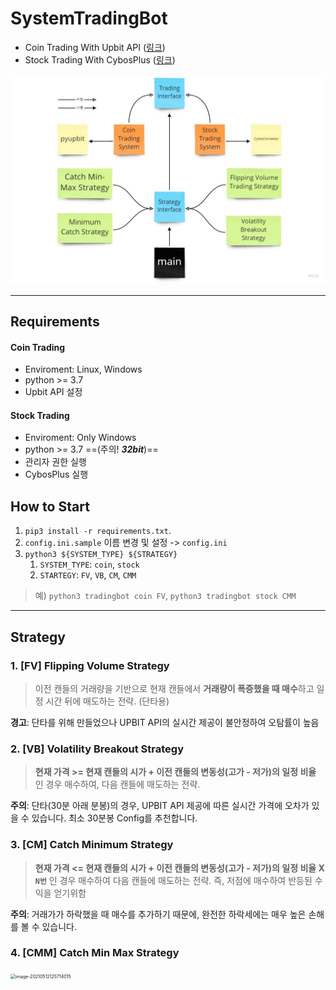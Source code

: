 # SystemTradingBot

- Coin Trading With Upbit API ([링크](https://docs.upbit.com/))
- Stock Trading With CybosPlus ([링크](https://money2.daishin.com/E5/WTS/Customer/GuideTrading/DW_CybosPlus_Page.aspx?p=8812&v=8632&m=9508))

<img src="_img/SystemTrading.jpg" alt="SystemTrading.jpg" style="zoom: 50%;" />

---
## Requirements
#### Coin Trading

- Enviroment: Linux, Windows
- python >= 3.7
- Upbit API 설정

#### Stock Trading

- Enviroment: Only Windows
- python >= 3.7   ==(주의! **_32bit_**)==
- 관리자 권한 실행
- CybosPlus 실행

## How to Start
1. `pip3 install -r requirements.txt`.
2. `config.ini.sample` 이름 변경 및 설정 -> `config.ini`
3. `python3 ${SYSTEM_TYPE} ${STRATEGY}`
   1. `SYSTEM_TYPE`: `coin`, `stock`
   2. `STARTEGY`: `FV`, `VB`, `CM`, `CMM`
   
> 예) `python3 tradingbot coin FV`, `python3 tradingbot stock CMM`
---
## Strategy
### 1. [FV] Flipping Volume Strategy
> 이전 캔들의 거래량을 기반으로 현재 캔들에서 **거래량이 폭증했을 때 매수**하고 일정 시간 뒤에 매도하는 전략. (단타용)
>

**경고**: 단타를 위해 만들었으나 UPBIT API의 실시간 제공이 불안정하여 오탐률이 높음

### 2. [VB] Volatility Breakout Strategy
> **현재 가격 >= 현재 캔들의 시가 + 이전 캔들의 변동성(고가 - 저가)의 일정 비율** 인 경우 매수하여, 다음 캔들에 매도하는 전략.
>

**주의**: 단타(30분 아래 분봉)의 경우, UPBIT API 제공에 따른 실시간 가격에 오차가 있을 수 있습니다. 최소 30분봉 Config를 추천합니다.

### 3. [CM] Catch Minimum Strategy

>   **현재 가격 <= 현재 캔들의 시가 + 이전 캔들의 변동성(고가 - 저가)의 일정 비율 X `N번`** 인 경우 매수하여 다음 캔들에 매도하는 전략. 즉, 저점에 매수하여 반등된 수익을 얻기위함

**주의**: 거래가가 하락했을 때 매수를 추가하기 때문에, 완전한 하락세에는 매우 높은 손해를 볼 수 있습니다.

### 4. [CMM] Catch Min Max Strategy

<img src="_img/image-20210512125714015.png" alt="image-20210512125714015" style="zoom: 50%;" />

